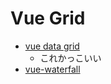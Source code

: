 Vue Grid
=========


+ [vue data grid](https://github.com/LucienLee/vue-data-grid)
  + これかっこいい
+ [vue-waterfall](https://github.com/MopTym/vue-waterfall)
